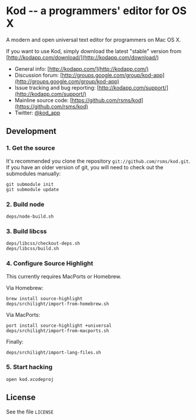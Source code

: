 # Kod -- a programmers' editor for OS X

A modern and open universal text editor for programmers on Mac OS X.

If you want to use Kod, simply download the latest "stable" version from [http://kodapp.com/download/](http://kodapp.com/download/)

- General info: [http://kodapp.com/](http://kodapp.com/)
- Discussion forum: [http://groups.google.com/group/kod-app](http://groups.google.com/group/kod-app)
- Issue tracking and bug reporting: [http://kodapp.com/support/](http://kodapp.com/support/)
- Mainline source code: [https://github.com/rsms/kod](https://github.com/rsms/kod)
- Twitter: [@kod_app](http://twitter.com/kod_app)

## Development

### 1. Get the source

It's recommended you clone the repository `git://github.com/rsms/kod.git`. If you have an older version of git, you will need to check out the submodules
manually:

    git submodule init
    git submodule update

### 2. Build node

    deps/node-build.sh

### 3. Build libcss

    deps/libcss/checkout-deps.sh
    deps/libcss/build.sh

### 4. Configure Source Highlight

This currently requires MacPorts or Homebrew.

Via Homebrew:

    brew install source-highlight
    deps/srchilight/import-from-homebrew.sh

Via MacPorts:

    port install source-highlight +universal
    deps/srchilight/import-from-macports.sh

Finally:

    deps/srchilight/import-lang-files.sh

### 5. Start hacking

    open kod.xcodeproj


## License

See the file `LICENSE`
